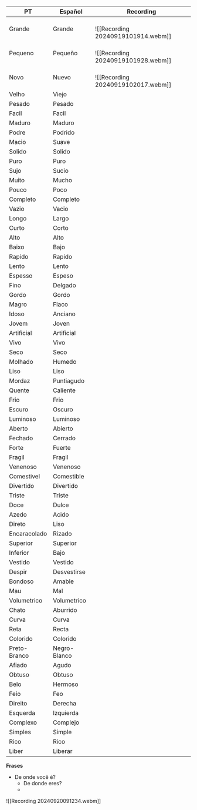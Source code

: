 
| PT           | Español      | Recording                                  |
| ------------ | ------------ | ------------------------------------------ |
| Grande       | Grande       | <br>![[Recording 20240919101914.webm]]<br> |
| Pequeno      | Pequeño      | <br>![[Recording 20240919101928.webm]]<br> |
| Novo         | Nuevo        | <br>![[Recording 20240919102017.webm]]<br> |
| Velho        | Viejo        |                                            |
| Pesado       | Pesado       |                                            |
| Facil        | Facil        |                                            |
| Maduro       | Maduro       |                                            |
| Podre        | Podrido      |                                            |
| Macio        | Suave        |                                            |
| Solido       | Solido       |                                            |
| Puro         | Puro         |                                            |
| Sujo         | Sucio        |                                            |
| Muito        | Mucho        |                                            |
| Pouco        | Poco         |                                            |
| Completo     | Completo     |                                            |
| Vazio        | Vacio        |                                            |
| Longo        | Largo        |                                            |
| Curto        | Corto        |                                            |
| Alto         | Alto         |                                            |
| Baixo        | Bajo         |                                            |
| Rapido       | Rapido       |                                            |
| Lento        | Lento        |                                            |
| Espesso      | Espeso       |                                            |
| Fino         | Delgado      |                                            |
| Gordo        | Gordo        |                                            |
| Magro        | Flaco        |                                            |
| Idoso        | Anciano      |                                            |
| Jovem        | Joven        |                                            |
| Artificial   | Artificial   |                                            |
| Vivo         | Vivo         |                                            |
| Seco         | Seco         |                                            |
| Molhado      | Humedo       |                                            |
| Liso         | Liso         |                                            |
| Mordaz       | Puntiagudo   |                                            |
| Quente       | Caliente     |                                            |
| Frio         | Frio         |                                            |
| Escuro       | Oscuro       |                                            |
| Luminoso     | Luminoso     |                                            |
| Aberto       | Abierto      |                                            |
| Fechado      | Cerrado      |                                            |
| Forte        | Fuerte       |                                            |
| Fragil       | Fragil       |                                            |
| Venenoso     | Venenoso     |                                            |
| Comestivel   | Comestible   |                                            |
| Divertido    | Divertido    |                                            |
| Triste       | Triste       |                                            |
| Doce         | Dulce        |                                            |
| Azedo        | Acido        |                                            |
| Direto       | Liso         |                                            |
| Encaracolado | Rizado       |                                            |
| Superior     | Superior     |                                            |
| Inferior     | Bajo         |                                            |
| Vestido      | Vestido      |                                            |
| Despir       | Desvestirse  |                                            |
| Bondoso      | Amable       |                                            |
| Mau          | Mal          |                                            |
| Volumetrico  | Volumetrico  |                                            |
| Chato        | Aburrido     |                                            |
| Curva        | Curva        |                                            |
| Reta         | Recta        |                                            |
| Colorido     | Colorido     |                                            |
| Preto-Branco | Negro-Blanco |                                            |
| Afiado       | Agudo        |                                            |
| Obtuso       | Obtuso       |                                            |
| Belo         | Hermoso      |                                            |
| Feio         | Feo          |                                            |
| Direito      | Derecha      |                                            |
| Esquerda     | Izquierda    |                                            |
| Complexo     | Complejo     |                                            |
| Simples      | Simple       |                                            |
| Rico         | Rico         |                                            |
| Liber        | Liberar      |                                            |



**Frases**

* De onde você é? 
	* De donde eres?
	* 
![[Recording 20240920091234.webm]]

